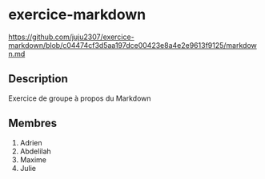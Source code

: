 # exercice-markdown
https://github.com/juju2307/exercice-markdown/blob/c04474cf3d5aa197dce00423e8a4e2e9613f9125/markdown.md

## Description
Exercice de groupe à propos du Markdown

## Membres

1. Adrien
2. Abdelilah
3. Maxime
4. Julie